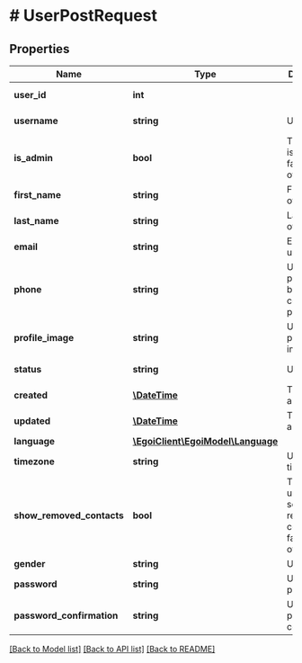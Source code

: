 # # UserPostRequest

## Properties

Name | Type | Description | Notes
------------ | ------------- | ------------- | -------------
**user_id** | **int** |  | [optional] [readonly] 
**username** | **string** | User login | [optional] [readonly] 
**is_admin** | **bool** | True if user is admin, false otherwise | [optional] [readonly] [default to false]
**first_name** | **string** | First name of the user | [optional] 
**last_name** | **string** | Last name of the user | [optional] 
**email** | **string** | Email of the user | [optional] 
**phone** | **string** | User&#39;s phone (may be cellphone or phone) | [optional] 
**profile_image** | **string** | User&#39;s profile image | [optional] [readonly] 
**status** | **string** | User status | [optional] [readonly] 
**created** | [**\DateTime**](\DateTime.md) | The date and time | [optional] 
**updated** | [**\DateTime**](\DateTime.md) | The date and time | [optional] 
**language** | [**\EgoiClient\EgoiModel\Language**](Language.md) |  | [optional] 
**timezone** | **string** | User timezone | [optional] [readonly] 
**show_removed_contacts** | **bool** | True if the user can see removed contacts, false otherwise | [optional] [readonly] [default to true]
**gender** | **string** | User gender | [optional] 
**password** | **string** | User password | [optional] 
**password_confirmation** | **string** | User password confirmation | [optional] 

[[Back to Model list]](../../README.md#documentation-for-models) [[Back to API list]](../../README.md#documentation-for-api-endpoints) [[Back to README]](../../README.md)


